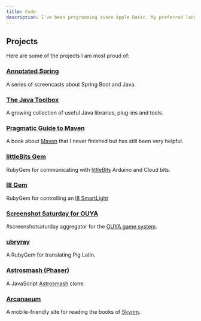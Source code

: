 ```yaml
---
title: Code
description: I've been programming since Apple Basic. My preferred languages are Java & Ruby. The best way to see what I'm up to is to check <a href="https://github.com/spilth">my GitHub profile</a>.
---
```


## Projects

Here are some of the projects I am most proud of:

### [Annotated Spring](http://www.annotatedspring.com)

A series of screencasts about Spring Boot and Java.

### [The Java Toolbox](http://www.java-toolbox.com)

A growing collection of useful Java libraries, plug-ins and tools.

### [Pragmatic Guide to Maven](https://github.com/spilth/maven-book)

A book about [Maven](https://maven.apache.org) that I never finished but has still been very helpful.

### [littleBits Gem](https://github.com/spilth/little_bits)

RubyGem for communicating with [littleBits](http://littlebits.cc) Arduino and Cloud bits.

### [l8 Gem](https://github.com/spilth/l8)

RubyGem for controlling an [l8 SmartLight](http://l8smartlight.com)

### [Screenshot Saturday for OUYA](https://github.com/spilth/screenshotsaturday-ouya)

\#screenshotsaturday aggregator for the [OUYA game system](https://www.ouya.tv).

### [ubryray](https://github.com/spilth/ubyray)

A RubyGem for translating Pig Latin.

### [Astrosmash (Phaser)](https://github.com/spilth/astrosmash-phaser)

A JavaScript [Astrosmash](https://en.wikipedia.org/wiki/Astrosmash) clone.

### [Arcanaeum](https://github.com/spilth/arcanaeum)

A mobile-friendly site for reading the books of [Skyrim](http://www.elderscrolls.com/skyrim/).
